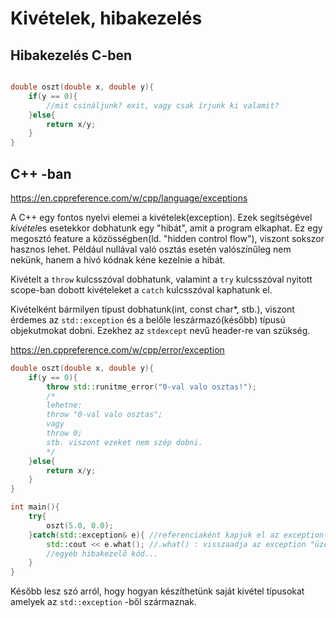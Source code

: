 # Kivételek, hibakezelés

## Hibakezelés C-ben

```c

double oszt(double x, double y){
    if(y == 0){
        //mit csináljunk? exit, vagy csak írjunk ki valamit? 
    }else{
        return x/y;
    }
}
```

## C++ -ban
<https://en.cppreference.com/w/cpp/language/exceptions>

A C++ egy fontos nyelvi elemei a kivételek(exception). Ezek segítségével *kivétel*es esetekkor dobhatunk egy "hibát", amit a program elkaphat. Ez egy megosztó feature a közösségben(ld. "hidden control flow"), viszont sokszor hasznos lehet. Például nullával való osztás esetén valószínűleg nem nekünk, hanem a hívó kódnak kéne kezelnie a hibát.

Kivételt a `throw` kulcsszóval dobhatunk, valamint a `try` kulcsszóval nyitott scope-ban dobott kivételeket a `catch` kulcsszóval kaphatunk el.

Kivételként bármilyen típust dobhatunk(int, const char*, stb.), viszont érdemes az `std::exception` és a belőle leszármazó(később) típusú objekutmokat dobni. Ezekhez az `stdexcept` nevű header-re van szükség.

<https://en.cppreference.com/w/cpp/error/exception>


```cpp
double oszt(double x, double y){
    if(y == 0){
        throw std::runitme_error("0-val valo osztas!"); 
        /*
        lehetne:
        throw "0-val valo osztas";
        vagy
        throw 0;
        stb. viszont ezeket nem szép dobni.
        */
    }else{
        return x/y;
    }
}

int main(){
    try{
        oszt(5.0, 0.0);
    }catch(std::exception& e){ //referenciaként kapjuk el az exception-t
        std::cout << e.what(); //.what() : visszaadja az exception "üzenetét"
        //egyéb hibakezelő kód...
    }
}
```

Később lesz szó arról, hogy hogyan készíthetünk saját kivétel típusokat amelyek az `std::exception` -ből származnak.